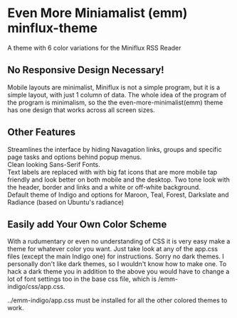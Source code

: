 # Even More Miniamalist (emm) minflux-theme
A theme with 6 color variations for the Miniflux RSS Reader

## No Responsive Design Necessary!  
Mobile layouts are minimalist, Miniflux is not a simple program, but it is a simple layout, with just 1 column of data.  The whole idea of the program of the program is minimalism, so the the even-more-minimalist(emm) theme has one design that works across all screen sizes.  

## Other Features
Streamlines the interface by hiding Navagation links, groups and specific page tasks and options behind popup menus.  
Clean looking Sans-Serif Fonts.  
Text labels are replaced with with big fat icons that are more mobile tap friendly and look better on both mobile and the desktop.  Two tone look with the header, border and links and a white or off-white background.  
Default theme of Indigo and options for Maroon, Teal, Forest, Darkslate and Radiance (based on Ubuntu's radiance)

## Easily add Your Own Color Scheme
With a rudumentary or even no understanding of CSS it is very easy make a theme for whatever color you want.  Just take look at any of the app.css files (except the main Indigo one) for instructions.  Sorry no dark themes.  I personally don't like dark themes, so I wouldn't know how to make one.  To hack a dark theme you in addition to the above you would have to change a lot of font settings too in the base css file, which is /emm-indigo/css/app.css.  

../emm-indigo/app.css must be installed for all the other colored themes to work.
